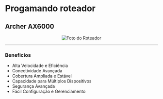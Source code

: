 # Progamando roteador

## Archer AX6000

<p align="center">
  <img src="(https://cdn.awsli.com.br/2500x2500/86/86779/produto/52558327/3040b3470a.jpg)" alt="Foto do Roteador">
</p>

---

### Beneficios

- Alta Velocidade e Eficiência
- Conectividade Avançada
- Cobertura Ampliada e Estável
- Capacidade para Múltiplos Dispositivos
- Segurança Avançada
- Fácil Configuração e Gerenciamento
